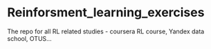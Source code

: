 # Reinforsment_learning_exercises
The repo for all RL related studies - coursera RL course, Yandex data school, OTUS...
